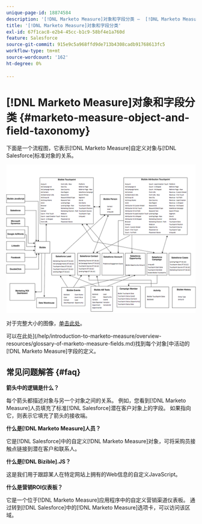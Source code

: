 ```yaml
---
unique-page-id: 18874584
description: '[!DNL Marketo Measure]对象和字段分类 —  [!DNL Marketo Measure]'
title: '[!DNL Marketo Measure]对象和字段分类'
exl-id: 67f1cac8-e2b4-45cc-b1c9-58bf4e1a760d
feature: Salesforce
source-git-commit: 915e9c5a968ffd9de713b4308cadb91768613fc5
workflow-type: tm+mt
source-wordcount: '162'
ht-degree: 0%

---
```


# [!DNL Marketo Measure]对象和字段分类 {#marketo-measure-object-and-field-taxonomy}

下面是一个流程图，它表示[!DNL Marketo Measure]自定义对象与[!DNL Salesforce]标准对象的关系。

![](assets/1-2.png)

对于完整大小的图像，[单击此处](assets/bizible-object-and-field-taxonomy-graph-full.png)。

可以在此处](/help/introduction-to-marketo-measure/overview-resources/glossary-of-marketo-measure-fields.md)找到每个对象[中活动的[!DNL Marketo Measure]字段的定义。

## 常见问题解答 {#faq}

**箭头中的逻辑是什么？**

每个箭头都描述对象与另一个对象之间的关系。 例如，您看到[!DNL Marketo Measure]人员填充了标准[!DNL Salesforce]潜在客户对象上的字段。 如果指向它，则表示它填充了箭头的接收端。

**什么是[!DNL Marketo Measure]人员？**

它是[!DNL Salesforce]中的自定义[!DNL Marketo Measure]对象，可将采购员接触点链接到潜在客户和联系人。

**什么是[!DNL Bizible].JS？**

这是我们用于跟踪某人在特定网站上拥有的Web信息的自定义JavaScript。

**什么是营销ROI仪表板？**

它是一个位于[!DNL Marketo Measure]应用程序中的自定义营销渠道仪表板。 通过转到[!DNL Salesforce]中的[!DNL Marketo Measure]选项卡，可以访问该区域。
